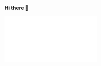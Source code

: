 ### Hi there 👋

<!--
**iKangnakamuyi/iKangnakamuyi** is a ✨ _special_ ✨ repository because its `README.md` (this file) appears on your GitHub profile.

Here are some ideas to get you started:

- 🔭 I’m currently working on ...
- 🌱 I’m currently learning ...
- 👯 I’m looking to collaborate on ...
- 🤔 I’m looking for help with ...
- 💬 Ask me about ...
- 📫 How to reach me: ...
- 😄 Pronouns: ...
- ⚡ Fun fact: ...
-->
<iframe src="//player.bilibili.com/player.html?aid=715292002&bvid=BV1vQ4y1Z7C2&cid=331045702&page=1" scrolling="no" border="0" frameborder="no" frames
